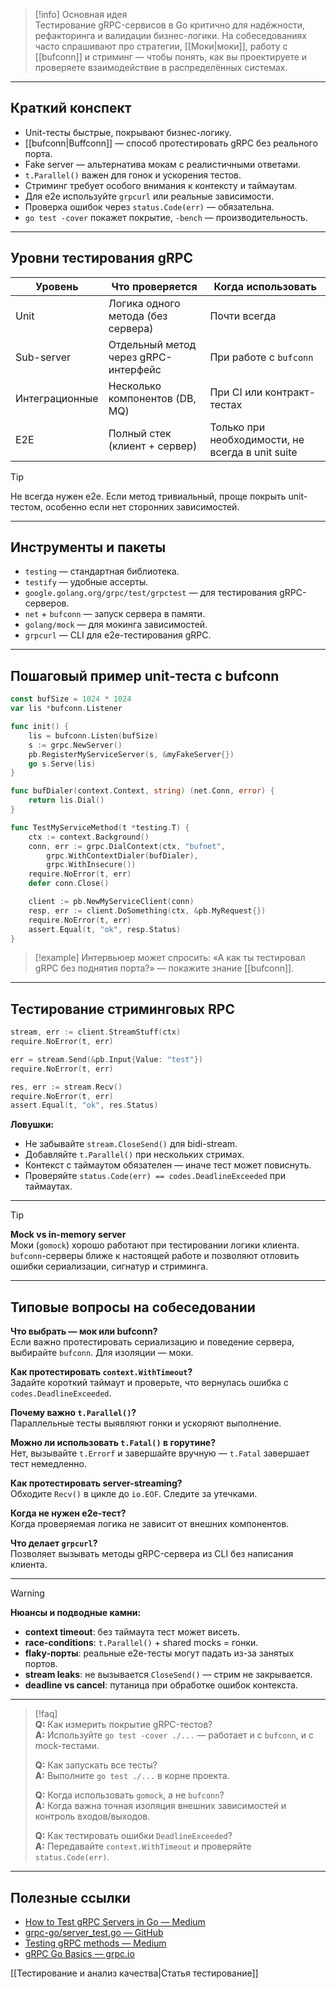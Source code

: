 > [!info] Основная идея  
> Тестирование gRPC-сервисов в Go критично для надёжности, рефакторинга и валидации бизнес-логики. На собеседованиях часто спрашивают про стратегии, [[Моки|моки]], работу с [[bufconn]] и стриминг — чтобы понять, как вы проектируете и проверяете взаимодействие в распределённых системах.

---

## Краткий конспект

- Unit-тесты быстрые, покрывают бизнес-логику.
- [[bufconn|Buffconn]] — способ протестировать gRPC без реального порта.
- Fake server — альтернатива мокам с реалистичными ответами.
- `t.Parallel()` важен для гонок и ускорения тестов.
- Стриминг требует особого внимания к контексту и таймаутам.
- Для e2e используйте `grpcurl` или реальные зависимости.
- Проверка ошибок через `status.Code(err)` — обязательна.
- `go test -cover` покажет покрытие, `-bench` — производительность.

---

## Уровни тестирования gRPC

| Уровень        | Что проверяется                                | Когда использовать            |
|----------------|-------------------------------------------------|-------------------------------|
| Unit           | Логика одного метода (без сервера)              | Почти всегда                  |
| Sub-server     | Отдельный метод через gRPC-интерфейс            | При работе с `bufconn`        |
| Интеграционные | Несколько компонентов (DB, MQ)                  | При CI или контракт-тестах    |
| E2E            | Полный стек (клиент + сервер)                   | Только при необходимости, не всегда в unit suite |

> [!tip]
> Не всегда нужен e2e. Если метод тривиальный, проще покрыть unit-тестом, особенно если нет сторонних зависимостей.

---

## Инструменты и пакеты

- `testing` — стандартная библиотека.
- `testify` — удобные ассерты.
- `google.golang.org/grpc/test/grpctest` — для тестирования gRPC-серверов.
- `net` + `bufconn` — запуск сервера в памяти.
- `golang/mock` — для мокинга зависимостей.
- `grpcurl` — CLI для e2e-тестирования gRPC.

---

## Пошаговый пример unit-теста с bufconn

```go
const bufSize = 1024 * 1024
var lis *bufconn.Listener

func init() {
	lis = bufconn.Listen(bufSize)
	s := grpc.NewServer()
	pb.RegisterMyServiceServer(s, &myFakeServer{})
	go s.Serve(lis)
}

func bufDialer(context.Context, string) (net.Conn, error) {
	return lis.Dial()
}

func TestMyServiceMethod(t *testing.T) {
	ctx := context.Background()
	conn, err := grpc.DialContext(ctx, "bufnet",
		grpc.WithContextDialer(bufDialer),
		grpc.WithInsecure())
	require.NoError(t, err)
	defer conn.Close()

	client := pb.NewMyServiceClient(conn)
	resp, err := client.DoSomething(ctx, &pb.MyRequest{})
	require.NoError(t, err)
	assert.Equal(t, "ok", resp.Status)
}
```

> [!example]
> Интервьюер может спросить: «А как ты тестировал gRPC без поднятия порта?» — покажите знание [[bufconn]].

---

## Тестирование стриминговых RPC

```go
stream, err := client.StreamStuff(ctx)
require.NoError(t, err)

err = stream.Send(&pb.Input{Value: "test"})
require.NoError(t, err)

res, err := stream.Recv()
require.NoError(t, err)
assert.Equal(t, "ok", res.Status)
```

**Ловушки:**
- Не забывайте `stream.CloseSend()` для bidi-stream.
- Добавляйте `t.Parallel()` при нескольких стримах.
- Контекст с таймаутом обязателен — иначе тест может повиснуть.
- Проверяйте `status.Code(err) == codes.DeadlineExceeded` при таймаутах.

---

> [!tip]
> **Mock vs in-memory server**  
> Моки (`gomock`) хорошо работают при тестировании логики клиента.  
> `bufconn`-серверы ближе к настоящей работе и позволяют отловить ошибки сериализации, сигнатур и стриминга.

---

## Типовые вопросы на собеседовании

**Что выбрать — мок или bufconn?**  
Если важно протестировать сериализацию и поведение сервера, выбирайте `bufconn`. Для изоляции — моки.

**Как протестировать `context.WithTimeout`?**  
Задайте короткий таймаут и проверьте, что вернулась ошибка с `codes.DeadlineExceeded`.

**Почему важно `t.Parallel()`?**  
Параллельные тесты выявляют гонки и ускоряют выполнение.

**Можно ли использовать `t.Fatal()` в горутине?**  
Нет, вызывайте `t.Errorf` и завершайте вручную — `t.Fatal` завершает тест немедленно.

**Как протестировать server-streaming?**  
Обходите `Recv()` в цикле до `io.EOF`. Следите за утечками.

**Когда не нужен e2e-тест?**  
Когда проверяемая логика не зависит от внешних компонентов.

**Что делает `grpcurl`?**  
Позволяет вызывать методы gRPC-сервера из CLI без написания клиента.

---

> [!warning]
> **Нюансы и подводные камни:**  
> - **context timeout**: без таймаута тест может висеть.  
> - **race-conditions**: `t.Parallel()` + shared mocks = гонки.  
> - **flaky-порты**: реальные e2e-тесты могут падать из-за занятых портов.  
> - **stream leaks**: не вызывается `CloseSend()` — стрим не закрывается.  
> - **deadline vs cancel**: путаница при обработке ошибок контекста.

---

> [!faq]  
> **Q:** Как измерить покрытие gRPC-тестов?  
> **A:** Используйте `go test -cover ./...` — работает и с `bufconn`, и с mock-тестами.  
>  
> **Q:** Как запускать все тесты?  
> **A:** Выполните `go test ./...` в корне проекта.  
>  
> **Q:** Когда использовать `gomock`, а не `bufconn`?  
> **A:** Когда важна точная изоляция внешних зависимостей и контроль входов/выходов.  
>  
> **Q:** Как тестировать ошибки `DeadlineExceeded`?  
> **A:** Передавайте `context.WithTimeout` и проверяйте `status.Code(err)`.

---

## Полезные ссылки

- [How to Test gRPC Servers in Go — Medium](https://medium.com/@3n0ugh/how-to-test-grpc-servers-in-go-ba90fe365a18?utm_source=chatgpt.com)
- [grpc-go/server_test.go — GitHub](https://github.com/grpc/grpc-go/blob/master/server_test.go?utm_source=chatgpt.com)
- [Testing gRPC methods — Medium](https://medium.com/@johnsiilver/testing-grpc-methods-6a8edad4159d?utm_source=chatgpt.com)
- [gRPC Go Basics — grpc.io](https://grpc.io/docs/languages/go/basics/?utm_source=chatgpt.com)

[[Тестирование и анализ качества|Статья тестирование]]